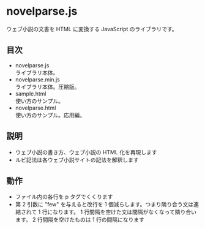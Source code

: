 # novelparse.js
ウェブ小説の文書を HTML に変換する JavaScript のライブラリです。

## 目次
* novelparse.js  
  ライブラリ本体。
* novelparse.min.js  
  ライブラリ本体。圧縮版。
* sample.html  
  使い方のサンプル。
* novelparse.html  
  使い方のサンプル。応用編。

## 説明
* ウェブ小説の書き方、ウェブ小説の HTML 化を再現します
* ルビ記法は各ウェブ小説サイトの記法を解釈します

## 動作
* ファイル内の各行を p タグでくくります
* 第 2 引数に "few" を与えると改行を 1 個減らします。つまり隣り合う文は連結されて 1 行になります。 1 行間隔を空けた文は間隔がなくなって隣り合います。 2 行間隔を空けたものは 1 行の間隔になります
